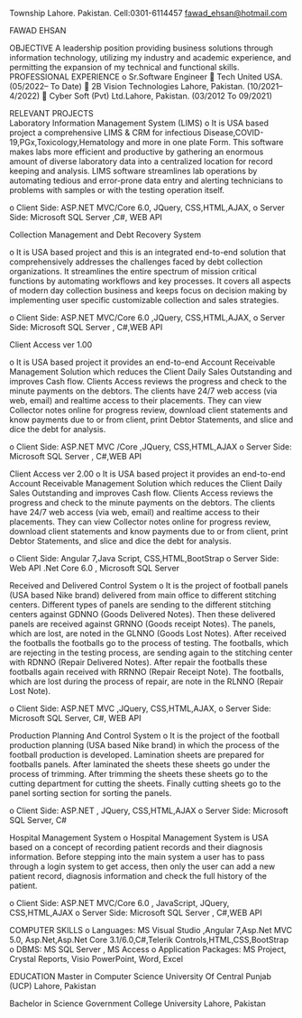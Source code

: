 Township
Lahore. Pakistan.	Cell:0301-6114457 
fawad_ehsan@hotmail.com


FAWAD EHSAN	

OBJECTIVE	A leadership position providing business solutions through information technology, utilizing my industry and academic experience, and permitting the expansion of my technical and functional skills.
PROFESSIONAL EXPERIENCE	o	Sr.Software Engineer 
	Tech United USA.                             (05/2022– To Date)
	2B Vision Technologies Lahore, Pakistan.     (10/2021– 4/2022)
	Cyber Soft (Pvt) Ltd.Lahore, Pakistan.       (03/2012 To 09/2021)


RELEVANT PROJECTS	
 Laboratory Information Management System (LIMS)
o	It is USA based project a comprehensive LIMS & CRM for infectious
Disease,COVID-19,PGx,Toxicology,Hematology and more in one plate
Form. This software makes labs more efficient and productive by gathering an enormous amount of diverse laboratory data into a centralized 
location for record keeping and analysis. LIMS software streamlines lab operations by automating tedious and error-prone data entry and 
alerting technicians to problems with samples or with the testing operation itself.

o	Client Side: ASP.NET MVC/Core 6.0, JQuery, CSS,HTML,AJAX, 
o	Server Side: Microsoft SQL Server ,C#, WEB API

Collection Management and Debt Recovery System

o	It is USA based project and this is an integrated end-to-end solution that comprehensively addresses the challenges faced by 
debt collection organizations. It streamlines the entire spectrum of mission critical functions by automating workflows and key processes. 
It covers all aspects of modern day collection business and keeps focus on decision making by implementing user specific customizable 
collection and sales strategies.

o	Client Side: ASP.NET MVC/Core 6.0 ,JQuery, CSS,HTML,AJAX, 
o	Server Side: Microsoft SQL Server , C#,WEB API

Client Access ver 1.00

o	It is USA based project it provides an end-to-end Account Receivable Management Solution which reduces the Client Daily Sales 
Outstanding and improves Cash flow. Clients Access reviews the progress and check to the minute payments on the debtors. 
The clients have 24/7 web access (via web, email) and realtime access to their placements. They can view Collector notes online for 
progress review, download client statements and know payments due to or from client, print Debtor Statements, and slice and dice the debt for analysis.

o	Client Side: ASP.NET MVC /Core  ,JQuery, CSS,HTML,AJAX
o	Server Side: Microsoft SQL Server , C#,WEB API

Client Access ver 2.00
o	It is USA based project it provides an end-to-end Account Receivable Management Solution which reduces the Client Daily Sales Outstanding 
and improves Cash flow. Clients Access reviews the progress and check to the minute payments on the debtors. The clients have 24/7 web access 
(via web, email) and realtime access to their placements. They can view Collector notes online for progress review, download client statements 
and know payments due to or from client, print Debtor Statements, and slice and dice the debt for analysis.

o	Client Side: Angular 7,Java Script, CSS,HTML,BootStrap 
o	Server Side: Web API .Net Core 6.0 , Microsoft SQL Server 

Received and Delivered Control System
o	It is the project of football panels (USA based Nike brand) delivered from main office to different stitching centers. 
Different types of panels are sending to the different stitching centers against GDNNO (Goods Delivered Notes). 
Then these delivered panels are received against GRNNO (Goods receipt Notes). The panels, which are lost, are noted in the 
GLNNO (Goods Lost Notes). After received the footballs the footballs go to the process of testing. The footballs, which are 
rejecting in the testing process, are sending again to the stitching center with RDNNO (Repair Delivered Notes). 
After repair the footballs these footballs again received with RRNNO (Repair Receipt Note). The footballs, which 
are lost during the process of repair, are note in the RLNNO (Repair Lost Note).

o	Client Side: ASP.NET MVC ,JQuery, CSS,HTML,AJAX, 
o	Server Side: Microsoft SQL Server, C#, WEB API

Production Planning And Control System
o	It is the project of the football production planning (USA based Nike brand) in which the process of the football production is developed. 
Lamination sheets are prepared for footballs panels. After laminated the sheets these sheets go under the process of trimming. 
After trimming the sheets these sheets go to the cutting department for cutting the sheets. Finally cutting sheets go to the panel sorting 
section for sorting the panels. 

o	Client Side: ASP.NET , JQuery, CSS,HTML,AJAX
o	Server Side: Microsoft SQL Server, C# 

Hospital Management System 
o	Hospital Management System is USA based on a concept of recording patient records and their diagnosis information. 
Before stepping into the main system a user has to pass through a login system to get access, then only the user can add a new patient 
record, diagnosis information and check the full history of the patient.

o	Client Side: ASP.NET MVC/Core 6.0 , JavaScript, JQuery, CSS,HTML,AJAX
o	Server Side: Microsoft SQL Server , C#,WEB API

COMPUTER SKILLS	
o	Languages:  MS Visual Studio ,Angular 7,Asp.Net MVC 5.0, Asp.Net,Asp.Net Core 3.1/6.0,C#,Telerik Controls,HTML,CSS,BootStrap 
o	DBMS: MS SQL Server , MS Access
o	Application Packages: MS Project, Crystal Reports, Visio PowerPoint, Word, Excel

EDUCATION	Master in Computer Science
University Of Central Punjab (UCP)
Lahore, Pakistan

Bachelor in Science
Government College University
Lahore, Pakistan

